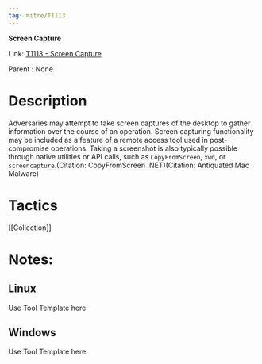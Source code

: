 ```yaml
---
tag: mitre/T1113
---
```


**Screen Capture**

Link: [T1113 - Screen Capture](https://attack.mitre.org/techniques/T1113)

Parent : None


# Description

Adversaries may attempt to take screen captures of the desktop to gather information over the course of an operation. Screen capturing functionality may be included as a feature of a remote access tool used in post-compromise operations. Taking a screenshot is also typically possible through native utilities or API calls, such as <code>CopyFromScreen</code>, <code>xwd</code>, or <code>screencapture</code>.(Citation: CopyFromScreen .NET)(Citation: Antiquated Mac Malware)


# Tactics


[[Collection]]


# Notes:

## Linux

Use Tool Template here

## Windows

Use Tool Template here